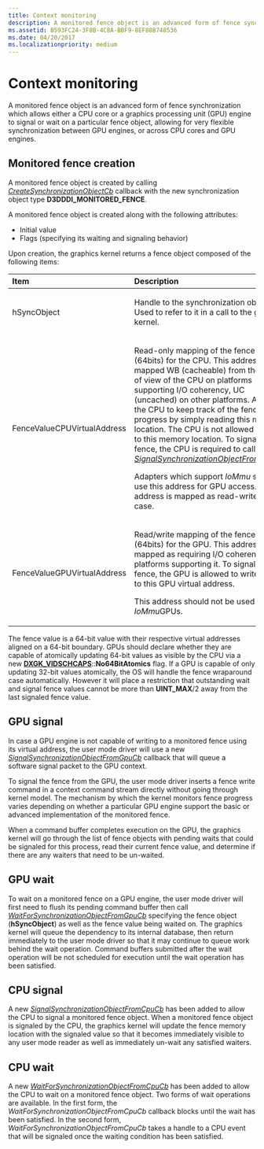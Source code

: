 ```yaml
---
title: Context monitoring
description: A monitored fence object is an advanced form of fence synchronization which allows either a CPU core or a graphics processing unit (GPU) engine to signal or wait on a particular fence object, allowing for very flexible synchronization between GPU engines, or across CPU cores and GPU engines.
ms.assetid: B593FC24-3F8B-4C8A-BBF9-8EF88B748536
ms.date: 04/20/2017
ms.localizationpriority: medium
---
```


# Context monitoring


A monitored fence object is an advanced form of fence synchronization which allows either a CPU core or a graphics processing unit (GPU) engine to signal or wait on a particular fence object, allowing for very flexible synchronization between GPU engines, or across CPU cores and GPU engines.

## <span id="_Monitored_fence_creation"></span><span id="_monitored_fence_creation"></span><span id="_MONITORED_FENCE_CREATION"></span> Monitored fence creation


A monitored fence object is created by calling [*CreateSynchronizationObjectCb*](/windows-hardware/drivers/ddi/d3dumddi/nc-d3dumddi-pfnd3dddi_createsynchronizationobjectcb) callback with the new synchronization object type **D3DDDI\_MONITORED\_FENCE**.

A monitored fence object is created along with the following attributes:

-   Initial value
-   Flags (specifying its waiting and signaling behavior)

Upon creation, the graphics kernel returns a fence object composed of the following items:

<table>
<colgroup>
<col width="50%" />
<col width="50%" />
</colgroup>
<thead>
<tr class="header">
<th align="left">Item</th>
<th align="left">Description</th>
</tr>
</thead>
<tbody>
<tr class="odd">
<td align="left"><p><span id="hSyncObject"></span><span id="hsyncobject"></span><span id="HSYNCOBJECT"></span>hSyncObject</p></td>
<td align="left"><p>Handle to the synchronization object. Used to refer to it in a call to the graphics kernel.</p></td>
</tr>
<tr class="even">
<td align="left"><p><span id="FenceValueCPUVirtualAddress"></span><span id="fencevaluecpuvirtualaddress"></span><span id="FENCEVALUECPUVIRTUALADDRESS"></span>FenceValueCPUVirtualAddress</p></td>
<td align="left"><p>Read-only mapping of the fence value (64bits) for the CPU. This address is mapped WB (cacheable) from the point of view of the CPU on platforms supporting I/O coherency, UC (uncached) on other platforms. Allows the CPU to keep track of the fence progress by simply reading this memory location. The CPU is not allowed to write to this memory location. To signal the fence, the CPU is required to call the <a href="/windows-hardware/drivers/ddi/d3dumddi/nc-d3dumddi-pfnd3dddi_signalsynchronizationobjectfromcpucb" data-raw-source="[&lt;em&gt;SignalSynchronizationObjectFromCpuCb&lt;/em&gt;](/windows-hardware/drivers/ddi/d3dumddi/nc-d3dumddi-pfnd3dddi_signalsynchronizationobjectfromcpucb)"><em>SignalSynchronizationObjectFromCpuCb</em></a>.</p>
<p>Adapters which support <em>IoMmu</em> should use this address for GPU access. The address is mapped as read-write in this case.</p></td>
</tr>
<tr class="odd">
<td align="left"><p><span id="FenceValueGPUVirtualAddress"></span><span id="fencevaluegpuvirtualaddress"></span><span id="FENCEVALUEGPUVIRTUALADDRESS"></span>FenceValueGPUVirtualAddress</p></td>
<td align="left"><p>Read/write mapping of the fence value (64bits) for the GPU. This address is mapped as requiring I/O coherency on platforms supporting it. To signal the fence, the GPU is allowed to write directly to this GPU virtual address.</p>
<p>This address should not be used by <em>IoMmu</em>GPUs.</p></td>
</tr>
</tbody>
</table>

 

The fence value is a 64-bit value with their respective virtual addresses aligned on a 64-bit boundary. GPUs should declare whether they are capable of atomically updating 64-bit values as visible by the CPU via a new [**DXGK\_VIDSCHCAPS**](/windows-hardware/drivers/ddi/d3dkmddi/ns-d3dkmddi-_dxgk_vidschcaps)::**No64BitAtomics** flag. If a GPU is capable of only updating 32-bit values atomically, the OS will handle the fence wraparound case automatically. However it will place a restriction that outstanding wait and signal fence values cannot be more than **UINT\_MAX**/2 away from the last signaled fence value.
## <span id="GPU_signal"></span><span id="gpu_signal"></span><span id="GPU_SIGNAL"></span>GPU signal


In case a GPU engine is not capable of writing to a monitored fence using its virtual address, the user mode driver will use a new [*SignalSynchronizationObjectFromGpuCb*](/windows-hardware/drivers/ddi/d3dumddi/nc-d3dumddi-pfnd3dddi_signalsynchronizationobjectfromgpucb) callback that will queue a software signal packet to the GPU context.

To signal the fence from the GPU, the user mode driver inserts a fence write command in a context command stream directly without going through kernel model. The mechanism by which the kernel monitors fence progress varies depending on whether a particular GPU engine support the basic or advanced implementation of the monitored fence.

When a command buffer completes execution on the GPU, the graphics kernel will go through the list of fence objects with pending waits that could be signaled for this process, read their current fence value, and determine if there are any waiters that need to be un-waited.

## <span id="_GPU_wait"></span><span id="_gpu_wait"></span><span id="_GPU_WAIT"></span> GPU wait


To wait on a monitored fence on a GPU engine, the user mode driver will first need to flush its pending command buffer then call [*WaitForSynchronizationObjectFromGpuCb*](/windows-hardware/drivers/ddi/d3dumddi/nc-d3dumddi-pfnd3dddi_waitforsynchronizationobjectfromgpucb) specifying the fence object (**hSyncObject**) as well as the fence value being waited on. The graphics kernel will queue the dependency to its internal database, then return immediately to the user mode driver so that it may continue to queue work behind the wait operation. Command buffers submitted after the wait operation will be not scheduled for execution until the wait operation has been satisfied.

## <span id="CPU_signal"></span><span id="cpu_signal"></span><span id="CPU_SIGNAL"></span>CPU signal


A new [*SignalSynchronizationObjectFromCpuCb*](/windows-hardware/drivers/ddi/d3dumddi/nc-d3dumddi-pfnd3dddi_signalsynchronizationobjectfromcpucb) has been added to allow the CPU to signal a monitored fence object. When a monitored fence object is signaled by the CPU, the graphics kernel will update the fence memory location with the signaled value so that it becomes immediately visible to any user mode reader as well as immediately un-wait any satisfied waiters.

## <span id="CPU_wait"></span><span id="cpu_wait"></span><span id="CPU_WAIT"></span>CPU wait


A new [*WaitForSynchronizationObjectFromCpuCb*](/windows-hardware/drivers/ddi/d3dumddi/nc-d3dumddi-pfnd3dddi_waitforsynchronizationobjectfromcpucb) has been added to allow the CPU to wait on a monitored fence object. Two forms of wait operations are available. In the first form, the *WaitForSynchronizationObjectFromCpuCb* callback blocks until the wait has been satisfied. In the second form, *WaitForSynchronizationObjectFromCpuCb* takes a handle to a CPU event that will be signaled once the waiting condition has been satisfied.

